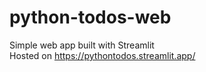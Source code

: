 # python-todos-web
Simple web app built with Streamlit<br/>
Hosted on https://pythontodos.streamlit.app/<br/>

